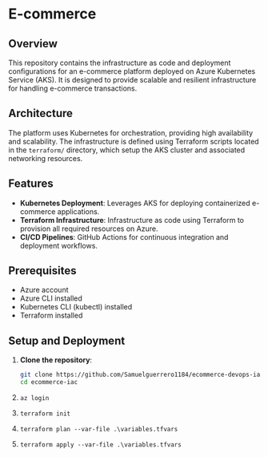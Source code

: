 # E-commerce 

## Overview
This repository contains the infrastructure as code and deployment configurations for an e-commerce platform deployed on Azure Kubernetes Service (AKS). It is designed to provide scalable and resilient infrastructure for handling e-commerce transactions.

## Architecture
The platform uses Kubernetes for orchestration, providing high availability and scalability. The infrastructure is defined using Terraform scripts located in the `terraform/` directory, which setup the AKS cluster and associated networking resources.

## Features
- **Kubernetes Deployment**: Leverages AKS for deploying containerized e-commerce applications.
- **Terraform Infrastructure**: Infrastructure as code using Terraform to provision all required resources on Azure.
- **CI/CD Pipelines**: GitHub Actions for continuous integration and deployment workflows.

## Prerequisites
- Azure account
- Azure CLI installed
- Kubernetes CLI (kubectl) installed
- Terraform installed

## Setup and Deployment
1. **Clone the repository**:
   ```bash
   git clone https://github.com/Samuelguerrero1184/ecommerce-devops-iac.git
   cd ecommerce-iac
2. ```
   az login
3. ```
   terraform init
4. ```
   terraform plan --var-file .\variables.tfvars
5. ```
   terraform apply --var-file .\variables.tfvars

